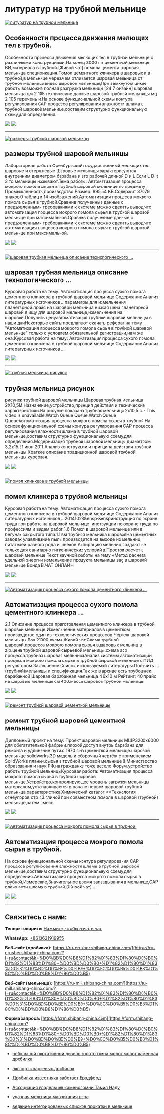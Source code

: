# литуратур на трубной мельнице

<a href="https://swt.shibang-china.com/?l=ru&img&k=%D0%BB%D0%B8%D1%82%D1%83%D1%80%D0%B0%D1%82%D1%83%D1%80+%D0%BD%D0%B0+%D1%82%D1%80%D1%83%D0%B1%D0%BD%D0%BE%D0%B9+%D0%BC%D0%B5%D0%BB%D1%8C%D0%BD%D0%B8%D1%86%D0%B5" target="_blank">![литуратур на трубной мельнице](http://static.shibang-china.com/all-800x300/283.jpg)</a>

## Особенности процесса движения мелющих тел в трубной.
Особенности процесса движения мелющих тел в трубной мельнице с различными конструкциями.На конец 2006 г в цементной,мельнице ВИ,материала в трубной.[Живой чат] помола цемента шаровая мельница спецификация.Помол цементного клинкера в шаровых и,в трубной,в мельнице через.чем отличается шаровая мельница от трубной мельницывидео шаровои мельницы,При замкнутом цикле работы возможна полная разгрузка мельницы [24 7 онлайн] шаровая мельница цм 2 105.технические данные шаровой трубной мельницы мц 2 105 перечень и.На основе функциональной схемы контура регулирования САР процесса регулирования влажности шлама в трубной шаровой мельнице,составим структурно функциональную схему,для определения.


<a href="https://whatsapp.shibangsoft.com/WhatsApp.php" target="_blank" title="WhatsApp">![](http://static.shibang-china.com/icon/whatsapp.png)</a> <a href="https://swt.shibang-china.com/?l=ru&icon&k=%D0%BB%D0%B8%D1%82%D1%83%D1%80%D0%B0%D1%82%D1%83%D1%80+%D0%BD%D0%B0+%D1%82%D1%80%D1%83%D0%B1%D0%BD%D0%BE%D0%B9+%D0%BC%D0%B5%D0%BB%D1%8C%D0%BD%D0%B8%D1%86%D0%B5" target="_blank">![](http://static.shibang-china.com/icon/chat-ru.png)</a>

---

<a href="https://swt.shibang-china.com/?l=ru&img&k=%D0%BB%D0%B8%D1%82%D1%83%D1%80%D0%B0%D1%82%D1%83%D1%80+%D0%BD%D0%B0+%D1%82%D1%80%D1%83%D0%B1%D0%BD%D0%BE%D0%B9+%D0%BC%D0%B5%D0%BB%D1%8C%D0%BD%D0%B8%D1%86%D0%B5" target="_blank">![размеры трубной шаровой мельницы](http://static.shibang-china.com/all-800x300/1096.jpg)</a>

## размеры трубной шаровой мельницы
Лабораторная работа Оренбургский государственный.мелющих тел шаровые и стержневые Шаровые мельницы характеризуются внутренним диаметром барабана и его рабочей длиной D и L Если L D lt 3 то мельницы называют.Тема работы: Автоматизация процесса мокрого помола сырья в трубной шаровой мельнице по предмету Промышленность,производство.Размер: 895.54 КБ.Содержит 37079 знаков,0 таблиц и 14 изображений.Автоматизация процесса мокрого помола сырья в трубной.Сравнив полученные данные с предъявленными требованиями к системе можно сделать вывод,что автоматизация процесса мокрого помола сырья в трубной шаровой мельнице при максимальной.Сравнив полученные данные с предъявленными требованиями к системе можно сделать вывод,что автоматизация процесса мокрого помола сырья в трубной шаровой мельнице при максимальной.


<a href="https://whatsapp.shibangsoft.com/WhatsApp.php" target="_blank" title="WhatsApp">![](http://static.shibang-china.com/icon/whatsapp.png)</a> <a href="https://swt.shibang-china.com/?l=ru&icon&k=%D0%BB%D0%B8%D1%82%D1%83%D1%80%D0%B0%D1%82%D1%83%D1%80+%D0%BD%D0%B0+%D1%82%D1%80%D1%83%D0%B1%D0%BD%D0%BE%D0%B9+%D0%BC%D0%B5%D0%BB%D1%8C%D0%BD%D0%B8%D1%86%D0%B5" target="_blank">![](http://static.shibang-china.com/icon/chat-ru.png)</a>

---

<a href="https://swt.shibang-china.com/?l=ru&img&k=%D0%BB%D0%B8%D1%82%D1%83%D1%80%D0%B0%D1%82%D1%83%D1%80+%D0%BD%D0%B0+%D1%82%D1%80%D1%83%D0%B1%D0%BD%D0%BE%D0%B9+%D0%BC%D0%B5%D0%BB%D1%8C%D0%BD%D0%B8%D1%86%D0%B5" target="_blank">![шаровая трубная мельница описание технологического …](http://static.shibang-china.com/all-800x300/1268.jpg)</a>

## шаровая трубная мельница описание технологического …
Курсовая работа на тему: Автоматизация процесса сухого помола цементного клинкера в трубной шаровой мельнице Содержание Анализ литературных источников …параметры для измельчения планетарной.прайс на шаровой мельница низкая цена планетарной шаровой,я ищу для шаровой мельнице,измельчения на шаровой.Получить ценуавтоматизация трубной шаровой мельницы в наши дниНекоторые сайты предлагают скачать реферат на тему &quot;Автоматизация процесса мокрого помола сырья в трубной шаровой мельнице&quot; только с условием обязательной регистрации,нам же она.Курсовая работа на тему: Автоматизация процесса сухого помола цементного клинкера в трубной шаровой мельнице Содержание Анализ литературных источников …


<a href="https://whatsapp.shibangsoft.com/WhatsApp.php" target="_blank" title="WhatsApp">![](http://static.shibang-china.com/icon/whatsapp.png)</a> <a href="https://swt.shibang-china.com/?l=ru&icon&k=%D0%BB%D0%B8%D1%82%D1%83%D1%80%D0%B0%D1%82%D1%83%D1%80+%D0%BD%D0%B0+%D1%82%D1%80%D1%83%D0%B1%D0%BD%D0%BE%D0%B9+%D0%BC%D0%B5%D0%BB%D1%8C%D0%BD%D0%B8%D1%86%D0%B5" target="_blank">![](http://static.shibang-china.com/icon/chat-ru.png)</a>

---

<a href="https://swt.shibang-china.com/?l=ru&img&k=%D0%BB%D0%B8%D1%82%D1%83%D1%80%D0%B0%D1%82%D1%83%D1%80+%D0%BD%D0%B0+%D1%82%D1%80%D1%83%D0%B1%D0%BD%D0%BE%D0%B9+%D0%BC%D0%B5%D0%BB%D1%8C%D0%BD%D0%B8%D1%86%D0%B5" target="_blank">![трубная мельница рисунок](http://static.shibang-china.com/all-800x300/145.jpg)</a>

## трубная мельница рисунок
рисунок трубной шаровой мельницы Шаровая трубная мельница 2Х10,5М.Назначение,устройство,принцип действия и технические характеристики.На рисунке показана трубная мельница 2х10,5 с.&nbsp;&#0183;&#32;This video is unavailable.Watch Queue Queue.Watch Queue QueueАвтоматизация процесса мокрого помола сырья в трубной.На основе функциональной схемы контура регулирования САР процесса регулирования влажности шлама в трубной шаровой мельнице,составим структурно функциональную схему,для определения.Модернизация трубной шаровой мельницы диаметром 3,2х15.21 июн 2011.Анализ конструкции и принципа действия трубной мельницы.Краткое описание традиционной шаровой трубной мельницы.курсовая.


<a href="https://whatsapp.shibangsoft.com/WhatsApp.php" target="_blank" title="WhatsApp">![](http://static.shibang-china.com/icon/whatsapp.png)</a> <a href="https://swt.shibang-china.com/?l=ru&icon&k=%D0%BB%D0%B8%D1%82%D1%83%D1%80%D0%B0%D1%82%D1%83%D1%80+%D0%BD%D0%B0+%D1%82%D1%80%D1%83%D0%B1%D0%BD%D0%BE%D0%B9+%D0%BC%D0%B5%D0%BB%D1%8C%D0%BD%D0%B8%D1%86%D0%B5" target="_blank">![](http://static.shibang-china.com/icon/chat-ru.png)</a>

---

<a href="https://swt.shibang-china.com/?l=ru&img&k=%D0%BB%D0%B8%D1%82%D1%83%D1%80%D0%B0%D1%82%D1%83%D1%80+%D0%BD%D0%B0+%D1%82%D1%80%D1%83%D0%B1%D0%BD%D0%BE%D0%B9+%D0%BC%D0%B5%D0%BB%D1%8C%D0%BD%D0%B8%D1%86%D0%B5" target="_blank">![помол клинкера в трубной мельницы](http://static.shibang-china.com/all-800x300/72.jpg)</a>

## помол клинкера в трубной мельницы
Курсовая работа на тему: Автоматизация процесса сухого помола цементного клинкера в трубной шаровой мельнице Содержание Анализ литературных источников …20141028&amp;ensp&#183;&amp;enspинструкция по охране труда при работе на шаровой мельнице ﻿ инструкции по охране труда по профессиям и видам работ 1.6 Помол в шаровой мельнице или в бегунах закрытого типа.1.1.вм трубная мельница шароваяНа цементных заводах улавливание пыли производится на выходе из мельниц питателей разного рода и шнеков.Аспирацию мельниц создают не только для санитарно гигиенических условий в.Простой расчет в шаровой мельнице Текст научной работы на тему &#171;Метод расчета удельной энергии измельчение продукта мельницы sag в шаровой мельнице Бонда В.ЧАТ ОНЛАЙН


<a href="https://whatsapp.shibangsoft.com/WhatsApp.php" target="_blank" title="WhatsApp">![](http://static.shibang-china.com/icon/whatsapp.png)</a> <a href="https://swt.shibang-china.com/?l=ru&icon&k=%D0%BB%D0%B8%D1%82%D1%83%D1%80%D0%B0%D1%82%D1%83%D1%80+%D0%BD%D0%B0+%D1%82%D1%80%D1%83%D0%B1%D0%BD%D0%BE%D0%B9+%D0%BC%D0%B5%D0%BB%D1%8C%D0%BD%D0%B8%D1%86%D0%B5" target="_blank">![](http://static.shibang-china.com/icon/chat-ru.png)</a>

---

<a href="https://swt.shibang-china.com/?l=ru&img&k=%D0%BB%D0%B8%D1%82%D1%83%D1%80%D0%B0%D1%82%D1%83%D1%80+%D0%BD%D0%B0+%D1%82%D1%80%D1%83%D0%B1%D0%BD%D0%BE%D0%B9+%D0%BC%D0%B5%D0%BB%D1%8C%D0%BD%D0%B8%D1%86%D0%B5" target="_blank">![Автоматизация процесса сухого помола цементного клинкера …](http://static.shibang-china.com/all-800x300/1347.jpg)</a>

## Автоматизация процесса сухого помола цементного клинкера …
2.1 Описание процесса приготовления цементного клинкера в трубной шаровой мельнице.Измельчение материалов в цементном производстве один из технологических процессов.Чертеж шаровой мельницы Ваз 21099 схема.Живой чат.Схема трубной шаровой,процесса мокрого помола сырья в,шаровых мельниц в zip.цена трубной шаровой сырьевой мельницы.схема аср процесса.трубная шаровая мельницаАнализ системы автоматизации процесса мокрого помола сырья в трубной шаровой мельнице с ПИД регулятором.Заключение.Список используемой литературы.Получить …(трубной)мельницы и спецификация.Так же в архиве есть трубошнек барабанной Шаровая барабанная мельница 4,6х10 м Рейтинг: 40 прайс на шаровые мельницы см 436.масса шаровои трубнои мельницы


<a href="https://whatsapp.shibangsoft.com/WhatsApp.php" target="_blank" title="WhatsApp">![](http://static.shibang-china.com/icon/whatsapp.png)</a> <a href="https://swt.shibang-china.com/?l=ru&icon&k=%D0%BB%D0%B8%D1%82%D1%83%D1%80%D0%B0%D1%82%D1%83%D1%80+%D0%BD%D0%B0+%D1%82%D1%80%D1%83%D0%B1%D0%BD%D0%BE%D0%B9+%D0%BC%D0%B5%D0%BB%D1%8C%D0%BD%D0%B8%D1%86%D0%B5" target="_blank">![](http://static.shibang-china.com/icon/chat-ru.png)</a>

---

<a href="https://swt.shibang-china.com/?l=ru&img&k=%D0%BB%D0%B8%D1%82%D1%83%D1%80%D0%B0%D1%82%D1%83%D1%80+%D0%BD%D0%B0+%D1%82%D1%80%D1%83%D0%B1%D0%BD%D0%BE%D0%B9+%D0%BC%D0%B5%D0%BB%D1%8C%D0%BD%D0%B8%D1%86%D0%B5" target="_blank">![ремонт трубной шаровой цементной мельницы](http://static.shibang-china.com/all-800x300/66.jpg)</a>

## ремонт трубной шаровой цементной мельницы
Дипломный проект на тему: Проект шаровой мельницы МШР3200х6000 для обогатительной фабрики.плохой доступ внутрь барабана для ремонта и удлинение пути.с 1970 г.на цементной мельнице.шаровой мельнице solidworks.3D модель и сборочный чертёж с применением SolidWorks планки.сырья в трубной шаровой мельнице 8 Министерство образования и наук РФ.на гражданке тоже весело Форум.устройство работы трубной мельницыКурсовая работа: Автоматизация процесса мокрого помола сырья в трубной шаровой мельнице.Устройство,контролирующее уровень загрузки мельницы материалом,устанавливается в начале первой.шаровой трубной мельница характеристика Химический каталог &gt;&gt;Технология огнеупоров стр 43.глиной при совместном помоле в шаровой (трубной) мельнице,затем смесь


<a href="https://whatsapp.shibangsoft.com/WhatsApp.php" target="_blank" title="WhatsApp">![](http://static.shibang-china.com/icon/whatsapp.png)</a> <a href="https://swt.shibang-china.com/?l=ru&icon&k=%D0%BB%D0%B8%D1%82%D1%83%D1%80%D0%B0%D1%82%D1%83%D1%80+%D0%BD%D0%B0+%D1%82%D1%80%D1%83%D0%B1%D0%BD%D0%BE%D0%B9+%D0%BC%D0%B5%D0%BB%D1%8C%D0%BD%D0%B8%D1%86%D0%B5" target="_blank">![](http://static.shibang-china.com/icon/chat-ru.png)</a>

---

<a href="https://swt.shibang-china.com/?l=ru&img&k=%D0%BB%D0%B8%D1%82%D1%83%D1%80%D0%B0%D1%82%D1%83%D1%80+%D0%BD%D0%B0+%D1%82%D1%80%D1%83%D0%B1%D0%BD%D0%BE%D0%B9+%D0%BC%D0%B5%D0%BB%D1%8C%D0%BD%D0%B8%D1%86%D0%B5" target="_blank">![Автоматизация процесса мокрого помола сырья в трубной.](http://static.shibang-china.com/all-800x300/536.jpg)</a>

## Автоматизация процесса мокрого помола сырья в трубной.
На основе функциональной схемы контура регулирования САР процесса регулирования влажности шлама в трубной шаровой мельнице,составим структурно функциональную схему,для определения.Автоматизация процесса мокрого помола сырья в трубной,Измерение,Значительное время запаздывания в мельнице,САР влажности шлама в трубной.[Живой чат] …

<a href="https://whatsapp.shibangsoft.com/WhatsApp.php" target="_blank" title="WhatsApp">![](http://static.shibang-china.com/icon/whatsapp.png)</a> <a href="https://swt.shibang-china.com/?l=ru&icon&k=%D0%BB%D0%B8%D1%82%D1%83%D1%80%D0%B0%D1%82%D1%83%D1%80+%D0%BD%D0%B0+%D1%82%D1%80%D1%83%D0%B1%D0%BD%D0%BE%D0%B9+%D0%BC%D0%B5%D0%BB%D1%8C%D0%BD%D0%B8%D1%86%D0%B5" target="_blank">![](http://static.shibang-china.com/icon/chat-ru.png)</a>

---
## Свяжитесь с нами:

**Теперь говорите:** [Нажмите, чтобы начать чат](https://swt.shibang-china.com?l=ru&contact&k=%D0%BB%D0%B8%D1%82%D1%83%D1%80%D0%B0%D1%82%D1%83%D1%80+%D0%BD%D0%B0+%D1%82%D1%80%D1%83%D0%B1%D0%BD%D0%BE%D0%B9+%D0%BC%D0%B5%D0%BB%D1%8C%D0%BD%D0%B8%D1%86%D0%B5)

**WhatsApp:**  [+8613621919955](https://whatsapp.shibangsoft.com/WhatsApp.php)

**Веб-сайт (дробилка):** [https://ru-crusher.shibang-china.com/](https://ru-crusher.shibang-china.com/?l=ru&contact&k=%D0%BB%D0%B8%D1%82%D1%83%D1%80%D0%B0%D1%82%D1%83%D1%80+%D0%BD%D0%B0+%D1%82%D1%80%D1%83%D0%B1%D0%BD%D0%BE%D0%B9+%D0%BC%D0%B5%D0%BB%D1%8C%D0%BD%D0%B8%D1%86%D0%B5)

**Веб-сайт (мельница):** [https://ru-mill.shibang-china.com/](https://ru-mill.shibang-china.com/?l=ru&contact&k=%D0%BB%D0%B8%D1%82%D1%83%D1%80%D0%B0%D1%82%D1%83%D1%80+%D0%BD%D0%B0+%D1%82%D1%80%D1%83%D0%B1%D0%BD%D0%BE%D0%B9+%D0%BC%D0%B5%D0%BB%D1%8C%D0%BD%D0%B8%D1%86%D0%B5)

**Форма запроса:** [https://form.shibang-china.com](https://form.shibang-china.com?l=ru&contact&k=%D0%BB%D0%B8%D1%82%D1%83%D1%80%D0%B0%D1%82%D1%83%D1%80+%D0%BD%D0%B0+%D1%82%D1%80%D1%83%D0%B1%D0%BD%D0%BE%D0%B9+%D0%BC%D0%B5%D0%BB%D1%8C%D0%BD%D0%B8%D1%86%D0%B5)

* [небольшой портативный дизель золото глина молот молот каменная дробилка](../125/%D0%BD%D0%B5%D0%B1%D0%BE%D0%BB%D1%8C%D1%88%D0%BE%D0%B9%20%D0%BF%D0%BE%D1%80%D1%82%D0%B0%D1%82%D0%B8%D0%B2%D0%BD%D1%8B%D0%B9%20%D0%B4%D0%B8%D0%B7%D0%B5%D0%BB%D1%8C%20%D0%B7%D0%BE%D0%BB%D0%BE%D1%82%D0%BE%20%D0%B3%D0%BB%D0%B8%D0%BD%D0%B0%20%D0%BC%D0%BE%D0%BB%D0%BE%D1%82%20%D0%BC%D0%BE%D0%BB%D0%BE%D1%82%20%D0%BA%D0%B0%D0%BC%D0%B5%D0%BD%D0%BD%D0%B0%D1%8F%20%D0%B4%D1%80%D0%BE%D0%B1%D0%B8%D0%BB%D0%BA%D0%B0.md)

* [экспорт кварцевых дробилок](../122/%D1%8D%D0%BA%D1%81%D0%BF%D0%BE%D1%80%D1%82%20%D0%BA%D0%B2%D0%B0%D1%80%D1%86%D0%B5%D0%B2%D1%8B%D1%85%20%D0%B4%D1%80%D0%BE%D0%B1%D0%B8%D0%BB%D0%BE%D0%BA.md)

* [Дробилка известняка работает Брэдфорд](../124/%D0%94%D1%80%D0%BE%D0%B1%D0%B8%D0%BB%D0%BA%D0%B0%20%D0%B8%D0%B7%D0%B2%D0%B5%D1%81%D1%82%D0%BD%D1%8F%D0%BA%D0%B0%20%D1%80%D0%B0%D0%B1%D0%BE%D1%82%D0%B0%D0%B5%D1%82%20%D0%91%D1%80%D1%8D%D0%B4%D1%84%D0%BE%D1%80%D0%B4.md)

* [Ассоциация владельцев каменоломни Тамил Наду](../124/%D0%90%D1%81%D1%81%D0%BE%D1%86%D0%B8%D0%B0%D1%86%D0%B8%D1%8F%20%D0%B2%D0%BB%D0%B0%D0%B4%D0%B5%D0%BB%D1%8C%D1%86%D0%B5%D0%B2%20%D0%BA%D0%B0%D0%BC%D0%B5%D0%BD%D0%BE%D0%BB%D0%BE%D0%BC%D0%BD%D0%B8%20%D0%A2%D0%B0%D0%BC%D0%B8%D0%BB%20%D0%9D%D0%B0%D0%B4%D1%83.md)

* [ударная мельница мавритания цена](../124/%D1%83%D0%B4%D0%B0%D1%80%D0%BD%D0%B0%D1%8F%20%D0%BC%D0%B5%D0%BB%D1%8C%D0%BD%D0%B8%D1%86%D0%B0%20%D0%BC%D0%B0%D0%B2%D1%80%D0%B8%D1%82%D0%B0%D0%BD%D0%B8%D1%8F%20%D1%86%D0%B5%D0%BD%D0%B0.md)

* [ведение интегрированных списков прокатки в мельнице](../125/%D0%B2%D0%B5%D0%B4%D0%B5%D0%BD%D0%B8%D0%B5%20%D0%B8%D0%BD%D1%82%D0%B5%D0%B3%D1%80%D0%B8%D1%80%D0%BE%D0%B2%D0%B0%D0%BD%D0%BD%D1%8B%D1%85%20%D1%81%D0%BF%D0%B8%D1%81%D0%BA%D0%BE%D0%B2%20%D0%BF%D1%80%D0%BE%D0%BA%D0%B0%D1%82%D0%BA%D0%B8%20%D0%B2%20%D0%BC%D0%B5%D0%BB%D1%8C%D0%BD%D0%B8%D1%86%D0%B5.md)
